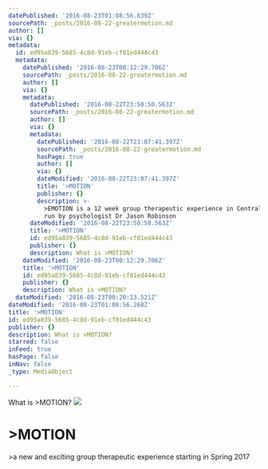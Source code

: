 ```yaml
---
datePublished: '2016-08-23T01:08:56.639Z'
sourcePath: _posts/2016-08-22-greatermotion.md
author: []
via: {}
metadata:
  id: ed95a839-5685-4c8d-91eb-cf01ed444c43
  metadata:
    datePublished: '2016-08-23T00:12:29.706Z'
    sourcePath: _posts/2016-08-22-greatermotion.md
    author: []
    via: {}
    metadata:
      datePublished: '2016-08-22T23:50:50.563Z'
      sourcePath: _posts/2016-08-22-greatermotion.md
      author: []
      via: {}
      metadata:
        datePublished: '2016-08-22T23:07:41.397Z'
        sourcePath: _posts/2016-08-22-greatermotion.md
        hasPage: true
        author: []
        via: {}
        dateModified: '2016-08-22T23:07:41.397Z'
        title: '>MOTION'
        publisher: {}
        description: >-
          >EMOTION is a 12 week group therapeutic experience in Central London
          run by psychologist Dr Jason Robinson
      dateModified: '2016-08-22T23:50:50.563Z'
      title: '>MOTION'
      id: ed95a839-5685-4c8d-91eb-cf01ed444c43
      publisher: {}
      description: What is >MOTION?
    dateModified: '2016-08-23T00:12:29.706Z'
    title: '>MOTION'
    id: ed95a839-5685-4c8d-91eb-cf01ed444c43
    publisher: {}
    description: What is >MOTION?
  dateModified: '2016-08-23T00:20:13.521Z'
dateModified: '2016-08-23T01:08:56.268Z'
title: '>MOTION'
id: ed95a839-5685-4c8d-91eb-cf01ed444c43
publisher: {}
description: What is >MOTION?
starred: false
inFeed: true
hasPage: false
inNav: false
_type: MediaObject

---
```

What is \>MOTION?
![](https://the-grid-user-content.s3-us-west-2.amazonaws.com/3f18f2df-c0a8-4986-8891-6fb728808ca1.jpg)

# \>MOTION

\>a new and exciting group therapeutic experience starting in Spring 2017